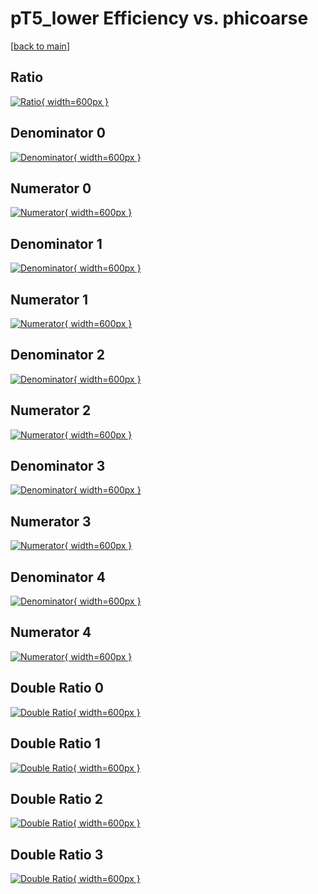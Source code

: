# pT5_lower Efficiency vs. phicoarse

[[back to main](./)]



## Ratio

[![Ratio](../mtv/var/pT5_lower_vtr_211_-1_eff_phicoarse.png){ width=600px }](../mtv/var/pT5_lower_vtr_211_-1_eff_phicoarse.pdf)

## Denominator 0

[![Denominator](../mtv/den/pT5_lower_vtr_211_-1_eff_phicoarse_den0.png){ width=600px }](../mtv/den/pT5_lower_vtr_211_-1_eff_phicoarse_den0.pdf)

## Numerator 0

[![Numerator](../mtv/num/pT5_lower_vtr_211_-1_eff_phicoarse_num0.png){ width=600px }](../mtv/num/pT5_lower_vtr_211_-1_eff_phicoarse_num0.pdf)

## Denominator 1

[![Denominator](../mtv/den/pT5_lower_vtr_211_-1_eff_phicoarse_den1.png){ width=600px }](../mtv/den/pT5_lower_vtr_211_-1_eff_phicoarse_den1.pdf)

## Numerator 1

[![Numerator](../mtv/num/pT5_lower_vtr_211_-1_eff_phicoarse_num1.png){ width=600px }](../mtv/num/pT5_lower_vtr_211_-1_eff_phicoarse_num1.pdf)

## Denominator 2

[![Denominator](../mtv/den/pT5_lower_vtr_211_-1_eff_phicoarse_den2.png){ width=600px }](../mtv/den/pT5_lower_vtr_211_-1_eff_phicoarse_den2.pdf)

## Numerator 2

[![Numerator](../mtv/num/pT5_lower_vtr_211_-1_eff_phicoarse_num2.png){ width=600px }](../mtv/num/pT5_lower_vtr_211_-1_eff_phicoarse_num2.pdf)

## Denominator 3

[![Denominator](../mtv/den/pT5_lower_vtr_211_-1_eff_phicoarse_den3.png){ width=600px }](../mtv/den/pT5_lower_vtr_211_-1_eff_phicoarse_den3.pdf)

## Numerator 3

[![Numerator](../mtv/num/pT5_lower_vtr_211_-1_eff_phicoarse_num3.png){ width=600px }](../mtv/num/pT5_lower_vtr_211_-1_eff_phicoarse_num3.pdf)

## Denominator 4

[![Denominator](../mtv/den/pT5_lower_vtr_211_-1_eff_phicoarse_den4.png){ width=600px }](../mtv/den/pT5_lower_vtr_211_-1_eff_phicoarse_den4.pdf)

## Numerator 4

[![Numerator](../mtv/num/pT5_lower_vtr_211_-1_eff_phicoarse_num4.png){ width=600px }](../mtv/num/pT5_lower_vtr_211_-1_eff_phicoarse_num4.pdf)

## Double Ratio 0

[![Double Ratio](../mtv/ratio/pT5_lower_vtr_211_-1_eff_phicoarse_ratio0.png){ width=600px }](../mtv/ratio/pT5_lower_vtr_211_-1_eff_phicoarse_ratio0.pdf)

## Double Ratio 1

[![Double Ratio](../mtv/ratio/pT5_lower_vtr_211_-1_eff_phicoarse_ratio1.png){ width=600px }](../mtv/ratio/pT5_lower_vtr_211_-1_eff_phicoarse_ratio1.pdf)

## Double Ratio 2

[![Double Ratio](../mtv/ratio/pT5_lower_vtr_211_-1_eff_phicoarse_ratio2.png){ width=600px }](../mtv/ratio/pT5_lower_vtr_211_-1_eff_phicoarse_ratio2.pdf)

## Double Ratio 3

[![Double Ratio](../mtv/ratio/pT5_lower_vtr_211_-1_eff_phicoarse_ratio3.png){ width=600px }](../mtv/ratio/pT5_lower_vtr_211_-1_eff_phicoarse_ratio3.pdf)

